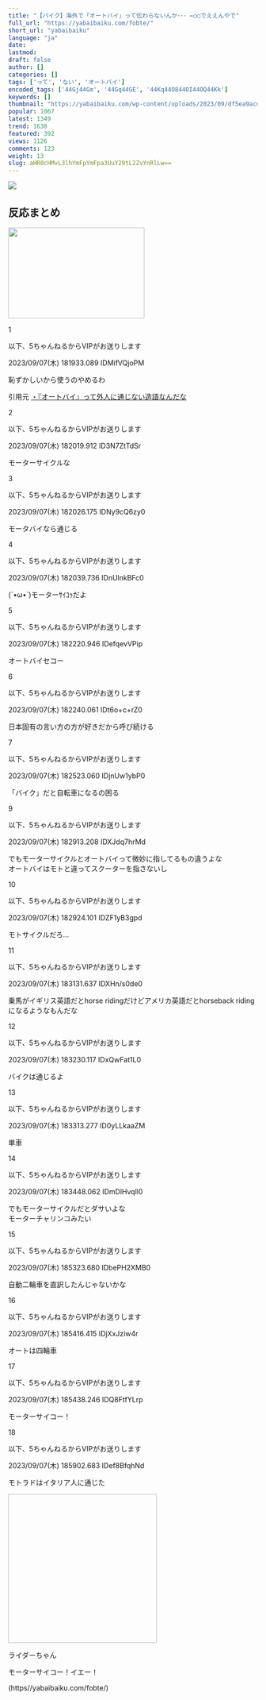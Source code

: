 ```yaml
---
title: "【バイク】海外で「オートバイ」って伝わらないんか･･･ ←○○でええんやで"
full_url: "https://yabaibaiku.com/fobte/"
short_url: "yabaibaiku"
language: "ja"
date: 
lastmod: 
draft: false
author: []
categories: []
tags: ['って', 'ない', 'オートバイ']
encoded_tags: ['44Gj44Gm', '44Gq44GE', '44Kq44O844OI44OQ44Kk']
keywords: []
thumbnail: "https://yabaibaiku.com/wp-content/uploads/2023/09/df5ea9acd0e5ade8a1bafdef11e4572d.jpg"
popular: 1067
latest: 1349
trend: 1638
featured: 392
views: 1126
comments: 123
weight: 13
slug: aHR0cHMvL3lhYmFpYmFpa3UuY29tL2ZvYnRlLw==
---
```


![](https://yabaibaiku.com/wp-content/uploads/2023/09/df5ea9acd0e5ade8a1bafdef11e4572d.jpg)

<div><h2>反応まとめ</h2> <p><img src='https//yabaibaiku.com/wp-content/uploads/2023/09/df5ea9acd0e5ade8a1bafdef11e4572d.jpg' alt='' width='275' height='183' class='alignnone size-full wp-image-10427'></p> <p class='t_h'><p>1 <p>以下、5ちゃんねるからVIPがお送りします</p> <p> 2023/09/07(木) 181933.089 IDMifVQjoPM</p></p></p> <p class='t_b'><p> 恥ずかしいから使うのやめるわ </p></p> <p></p> <p>引用元 <a href='https//mi.5ch.net/test/read.cgi/news4vip/1694078373/' target='_blank' rel='noopener'>・『オートバイ』って外人に通じない造語なんだな </a></p> <p></p> <p class='t_h'><p>2 <p>以下、5ちゃんねるからVIPがお送りします</p> <p> 2023/09/07(木) 182019.912 ID3N7ZtTdSr</p></p></p> <p class='t_b'><p> モーターサイクルな </p></p> <p></p> <p class='t_h'><p>3 <p>以下、5ちゃんねるからVIPがお送りします</p> <p> 2023/09/07(木) 182026.175 IDNy9cQ6zy0</p></p></p> <p class='t_b'><p> モータバイなら通じる </p></p> <p></p> <p class='t_h'><p>4 <p>以下、5ちゃんねるからVIPがお送りします</p> <p> 2023/09/07(木) 182039.736 IDnUlnkBFc0</p></p></p> <p class='t_b'><p> (´•ω•`)モーターｻｲｺｩだよ </p></p> <p></p> <p class='t_h'><p>5 <p>以下、5ちゃんねるからVIPがお送りします</p> <p> 2023/09/07(木) 182220.946 IDefqevVPip</p></p></p> <p class='t_b'><p> オートバイセコー </p></p> <p></p> <p class='t_h'><p>6 <p>以下、5ちゃんねるからVIPがお送りします</p> <p> 2023/09/07(木) 182240.061 IDt6o+c+rZ0</p></p></p> <p class='t_b'><p> 日本固有の言い方の方が好きだから呼び続ける </p></p> <p></p> <p class='t_h'><p>7 <p>以下、5ちゃんねるからVIPがお送りします</p> <p> 2023/09/07(木) 182523.060 IDjnUw1ybP0</p></p></p> <p class='t_b'><p> 「バイク」だと自転車になるの困る </p></p> <p></p> <p class='t_h'><p>9 <p>以下、5ちゃんねるからVIPがお送りします</p> <p> 2023/09/07(木) 182913.208 IDXJdq7hrMd</p></p></p> <p class='t_b'><p> でもモーターサイクルとオートバイって微妙に指してるもの違うよな <br> オートバイはモトと違ってスクーターを指さないし </p></p> <p></p> <p class='t_h'><p>10 <p>以下、5ちゃんねるからVIPがお送りします</p> <p> 2023/09/07(木) 182924.101 IDZF1yB3gpd</p></p></p> <p class='t_b'><p> モトサイクルだろ… </p></p> <p></p> <p class='t_h'><p>11 <p>以下、5ちゃんねるからVIPがお送りします</p> <p> 2023/09/07(木) 183131.637 IDXHn/s0de0</p></p></p> <p class='t_b'><p> 乗馬がイギリス英語だとhorse ridingだけどアメリカ英語だとhorseback ridingになるようなもんだな </p></p> <p></p> <p class='t_h'><p>12 <p>以下、5ちゃんねるからVIPがお送りします</p> <p> 2023/09/07(木) 183230.117 IDxQwFat1L0</p></p></p> <p class='t_b'><p> バイクは通じるよ </p></p> <p></p> <p class='t_h'><p>13 <p>以下、5ちゃんねるからVIPがお送りします</p> <p> 2023/09/07(木) 183313.277 ID0yLLkaaZM</p></p></p> <p class='t_b'><p> 単車 </p></p> <p></p> <p class='t_h'><p>14 <p>以下、5ちゃんねるからVIPがお送りします</p> <p> 2023/09/07(木) 183448.062 IDmDlHvqll0</p></p></p> <p class='t_b'><p> でもモーターサイクルだとダサいよな <br> モーターチャリンコみたい </p></p> <p></p> <p class='t_h'><p>15 <p>以下、5ちゃんねるからVIPがお送りします</p> <p> 2023/09/07(木) 185323.680 IDbePH2XMB0</p></p></p> <p class='t_b'><p> 自動二輪車を直訳したんじゃないかな </p></p> <p></p> <p class='t_h'><p>16 <p>以下、5ちゃんねるからVIPがお送りします</p> <p> 2023/09/07(木) 185416.415 IDjXxJziw4r</p></p></p> <p class='t_b'><p> オートは四輪車 </p></p> <p></p> <p class='t_h'><p>17 <p>以下、5ちゃんねるからVIPがお送りします</p> <p> 2023/09/07(木) 185438.246 IDQ8FtfYLrp</p></p></p> <p class='t_b'><p> モーターサイコー！ </p></p> <p></p> <p class='t_h'><p>18 <p>以下、5ちゃんねるからVIPがお送りします</p> <p> 2023/09/07(木) 185902.683 IDef8BfqhNd</p></p></p> <p class='t_b'><p> モトラドはイタリア人に通じた </p></p> <p></p> <img alt='' width='300' height='300' class='alignnone size-medium wp-image-14678 lazyload'> <p class='name'>ライダーちゃん</p> <p class='text sc_balloon left white'> モーターサイコー！イエー！ </p> <p id='6988fb4f07891dee84f4e622e9ff372e'> </p></div>

(https//yabaibaiku.com/fobte/)
